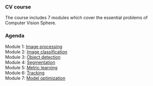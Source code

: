 ### CV course
The course includes 7 modules which cover the essential problems of Computer Vision Sphere.

### Agenda
Module 1: [Image processing](https://github.com/gracikk-ds/cv-epam-course/tree/main/Module%201.%20Image%20processing)  
Module 2: [Image classification](https://github.com/gracikk-ds/cv-epam-course/tree/main/Module%202.%20Image%20classification)  
Module 3: [Object detection](https://github.com/gracikk-ds/cv-epam-course/tree/main/Module%203.%20Object%20detection)  
Module 4: [Segmentation](https://github.com/gracikk-ds/cv-epam-course/tree/main/Module%204.%20Segmentation)  
Module 5: [Metric learning](https://github.com/gracikk-ds/cv-epam-course/tree/main/Module%205.%20Metric%20learning)  
Module 6: [Tracking](https://github.com/gracikk-ds/cv-epam-course/tree/main/Module%206.%20Tracking)  
Module 7: [Model optimization](https://github.com/gracikk-ds/cv-epam-course/tree/main/Module%207.%20Model%20optimization)  
